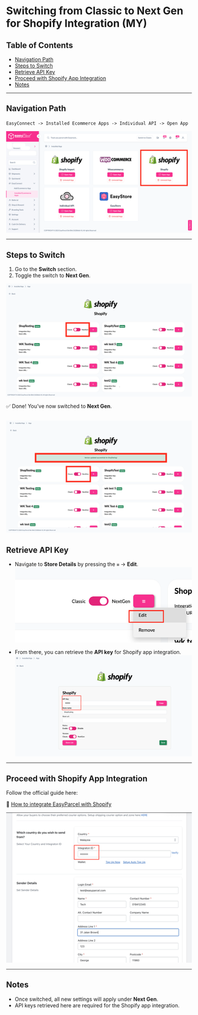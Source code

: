 # Switching from Classic to Next Gen for Shopify Integration (MY)

## Table of Contents
- [Navigation Path](#navigation-path)  
- [Steps to Switch](#steps-to-switch)  
- [Retrieve API Key](#retrieve-api-key)  
- [Proceed with Shopify App Integration](#proceed-with-shopify-app-integration)  
- [Notes](#notes)  

---

## Navigation Path
`EasyConnect -> Installed Ecommerce Apps -> Individual API -> Open App`

![Navigation Path Screenshot](Pictures/SP1.PNG)

---

## Steps to Switch
1. Go to the **Switch** section.  
2. Toggle the switch to **Next Gen**.  

![Switch Section Screenshot](Pictures/SP2.PNG)

✅ Done! You’ve now switched to **Next Gen**.  

![Retrieve API Key Screenshot](Pictures/SP3.PNG)
---

## Retrieve API Key
- Navigate to **Store Details** by pressing the `≡` → **Edit**.
![Retrieve API Key Screenshot](Pictures/SP4.PNG)
  
- From there, you can retrieve the **API key** for Shopify app integration.  
![Retrieve API Key](Pictures/SP5.PNG)


---

## Proceed with Shopify App Integration
Follow the official guide here:  

🔗 [How to integrate EasyParcel with Shopify](https://helpcentre-my.easyparcel.com/support/solutions/articles/9000188739-how-to-integrate-easyparcel-with-shopify)  

![Proceed with Shopify App Integration](Pictures/SP6.png)



---

## Notes
- Once switched, all new settings will apply under **Next Gen**.  
- API keys retrieved here are required for the Shopify app integration.  
